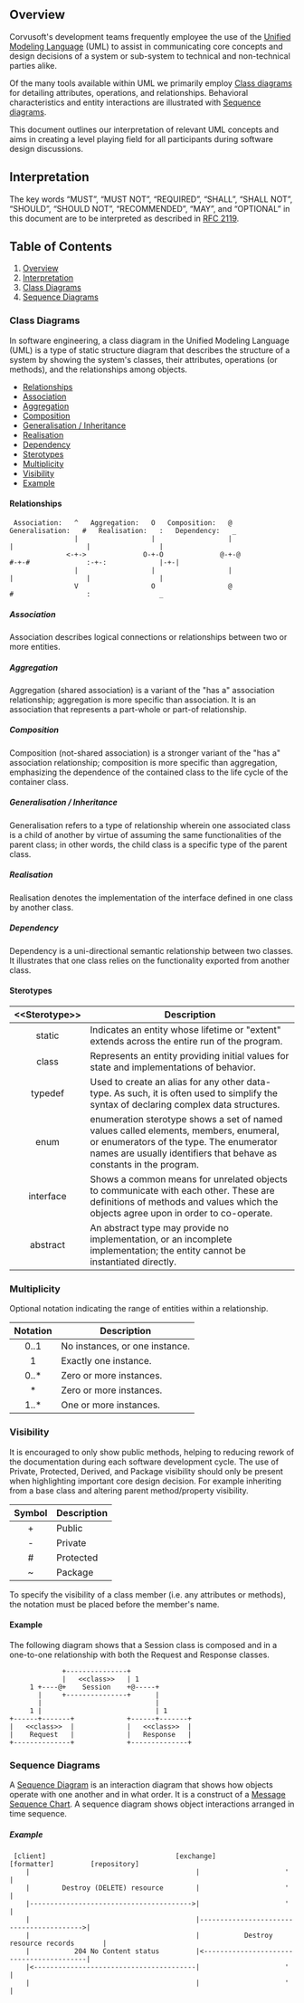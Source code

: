 Overview
--------

Corvusoft's development teams frequently employee the use of the [Unified Modeling Language](https://en.wikipedia.org/wiki/Unified_Modeling_Language) (UML) to assist in communicating core concepts and design decisions of a system or sub-system to technical and non-technical parties alike.

Of the many tools available within UML we primarily employ [Class diagrams](https://en.wikipedia.org/wiki/Class_diagram) for detailing attributes, operations, and relationships. Behavioral characteristics and entity interactions are illustrated with [Sequence diagrams](https://en.wikipedia.org/wiki/Sequence_diagram).

This document outlines our interpretation of relevant UML concepts and aims in creating a level playing field for all participants during software design discussions.

Interpretation
--------------

The key words “MUST”, “MUST NOT”, “REQUIRED”, “SHALL”, “SHALL NOT”, “SHOULD”, “SHOULD NOT”, “RECOMMENDED”, “MAY”, and “OPTIONAL” in this document are to be interpreted as described in [RFC 2119](http://tools.ietf.org/pdf/rfc2119.pdf).

Table of Contents
-----------------

1.	[Overview](#overview)
2.	[Interpretation](#interpretation)
3.	[Class Diagrams](#class-diagrams)
4.	[Sequence Diagrams](#sequence-diagrams)

### Class Diagrams

In software engineering, a class diagram in the Unified Modeling Language (UML) is a type of static structure diagram that describes the structure of a system by showing the system's classes, their attributes, operations (or methods), and the relationships among objects.

-	[Relationships](#relationships)
-	[Association](#association)
-	[Aggregation](#aggregation)
-	[Composition](#composition)
-	[Generalisation / Inheritance](#generalisation--inheritance)
-	[Realisation](#realisation)
-	[Dependency](#dependency)
-	[Sterotypes](#sterotypes)
-	[Multiplicity](#multiplicity)
-	[Visibility](#visibility)
-	[Example](#example)

#### Relationships

```
 Association:   ^   Aggregation:   O   Composition:   @   Generalisation:   #   Realisation:   :   Dependency:   _
                |                  |                  |                     |                  |                 |
              <-+->              O-+-O              @-+-@                 #-+-#              :-+-:             |-+-|
                |                  |                  |                     |                  |                 |
                V                  O                  @                     #                  :                 _
```

##### Association

Association describes logical connections or relationships between two or more entities.

##### Aggregation

Aggregation (shared association) is a variant of the "has a" association relationship; aggregation is more specific than association. It is an association that represents a part-whole or part-of relationship.

##### Composition

Composition (not-shared association) is a stronger variant of the "has a" association relationship; composition is more specific than aggregation, emphasizing the dependence of the contained class to the life cycle of the container class.

##### Generalisation / Inheritance

Generalisation refers to a type of relationship wherein one associated class is a child of another by virtue of assuming the same functionalities of the parent class; in other words, the child class is a specific type of the parent class.

##### Realisation

Realisation denotes the implementation of the interface defined in one class by another class.

##### Dependency

Dependency is a uni-directional semantic relationship between two classes. It illustrates that one class relies on the functionality exported from another class.

#### Sterotypes

| &lt;&lt;Sterotype&gt;&gt; | Description                                                                                                                                                                                             |
|:-------------------------:|---------------------------------------------------------------------------------------------------------------------------------------------------------------------------------------------------------|
|          static           | Indicates an entity whose lifetime or "extent" extends across the entire run of the program.                                                                                                            |
|           class           | Represents an entity providing initial values for state and implementations of behavior.                                                                                                                |
|          typedef          | Used to create an alias for any other data-type. As such, it is often used to simplify the syntax of declaring complex data structures.                                                                 |
|           enum            | enumeration sterotype shows a set of named values called elements, members, enumeral, or enumerators of the type. The enumerator names are usually identifiers that behave as constants in the program. |
|         interface         | Shows a common means for unrelated objects to communicate with each other. These are definitions of methods and values which the objects agree upon in order to co-operate.                             |
|         abstract          | An abstract type may provide no implementation, or an incomplete implementation; the entity cannot be instantiated directly.                                                                            |

### Multiplicity

Optional notation indicating the range of entities within a relationship.

| Notation | Description                    |
|:--------:|--------------------------------|
|   0..1   | No instances, or one instance. |
|    1     | Exactly one instance.          |
|  0..\*   | Zero or more instances.        |
|    \*    | Zero or more instances.        |
|  1..\*   | One or more instances.         |

### Visibility

It is encouraged to only show public methods, helping to reducing rework of the documentation during each software development cycle. The use of Private, Protected, Derived, and Package visibility should only be present when highlighting important core design decision. For example inheriting from a base class and altering parent method/property visibility.

| Symbol | Description |
|:------:|-------------|
|   \+   | Public      |
|   \-   | Private     |
|   \#   | Protected   |
|   ~    | Package     |

To specify the visibility of a class member (i.e. any attributes or methods), the notation must be placed before the member's name.

#### Example

The following diagram shows that a Session class is composed and in a one-to-one relationship with both the Request and Response classes.

```
             +---------------+
             |   <<class>>   | 1
     1 +----@+    Session    +@-----+
       |     +---------------+      |
       |                            |
     1 |                            | 1
+------+-------+             +------+-------+
|   <<class>>  |             |   <<class>>  |
|    Request   |             |   Response   |
+--------------+             +--------------+
```

### Sequence Diagrams

A [Sequence Diagram](https://en.wikipedia.org/wiki/Sequence_diagram) is an interaction diagram that shows how objects operate with one another and in what order. It is a construct of a [Message Sequence Chart](https://en.wikipedia.org/wiki/Message_sequence_chart). A sequence diagram shows object interactions arranged in time sequence.

##### Example

```
 [client]                                [exchange]            [formatter]         [repository]
    |                                         |                     '                    |
    |        Destroy (DELETE) resource        |                     '                    |
    |---------------------------------------->|                     '                    |
    |                                         |----------------------------------------->|
    |                                         |           Destroy resource records       |
    |           204 No Content status         |<-----------------------------------------|
    |<----------------------------------------|                     '                    |
    |                                         |                     '                    |
```
